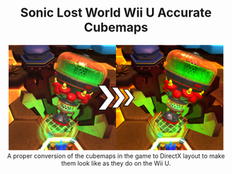 <div align="center">
	<h1>Sonic Lost World Wii U Accurate Cubemaps</h1>
	<img src="./Assets/Thumb.png" align="center" />
	<br/>
A proper conversion of the cubemaps in the game to DirectX layout to make them look like as they do on the Wii U.
</div>